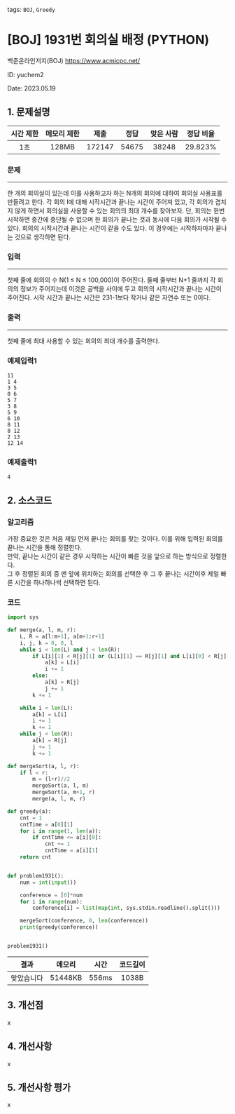 tags: `BOJ`, `Greedy`
# [BOJ] 1931번 회의실 배정 (PYTHON)
백준온라인저지(BOJ) https://www.acmicpc.net/

ID: yuchem2

Date: 2023.05.19
## 1. 문제설명
| 시간 제한 | 메모리 제한 | 제출  | 정답 | 맞은 사람 | 정답 비율 |
| :---: | :---: | :---: | :---: | :---: | :---: |
|  1초  |  128MB  | 172147  | 54675 | 38248 | 29.823% |

### 문제
---
한 개의 회의실이 있는데 이를 사용하고자 하는 N개의 회의에 대하여 회의실 사용표를 만들려고 한다. 각 회의 I에 대해 시작시간과 끝나는 시간이 주어져 있고, 각 회의가 겹치지 않게 하면서 회의실을 사용할 수 있는 회의의 최대 개수를 찾아보자. 단, 회의는 한번 시작하면 중간에 중단될 수 없으며 한 회의가 끝나는 것과 동시에 다음 회의가 시작될 수 있다. 회의의 시작시간과 끝나는 시간이 같을 수도 있다. 이 경우에는 시작하자마자 끝나는 것으로 생각하면 된다.

### 입력
---
첫째 줄에 회의의 수 N(1 ≤ N ≤ 100,000)이 주어진다. 둘째 줄부터 N+1 줄까지 각 회의의 정보가 주어지는데 이것은 공백을 사이에 두고 회의의 시작시간과 끝나는 시간이 주어진다. 시작 시간과 끝나는 시간은 231-1보다 작거나 같은 자연수 또는 0이다.
### 출력
---
첫째 줄에 최대 사용할 수 있는 회의의 최대 개수를 출력한다.

### 예제입력1
```
11
1 4
3 5
0 6
5 7
3 8
5 9
6 10
8 11
8 12
2 13
12 14
```
### 예제출력1
```
4
```
## 2. 소스코드

### 알고리즘
가장 중요한 것은 처음 제일 먼저 끝나는 회의를 찾는 것이다. 이를 위해 입력된 회의를 끝나는 시간을 통해 정렬한다.  
만약, 끝나는 시간이 같은 경우 시작하는 시간이 빠른 것을 앞으로 하는 방식으로 정렬한다.  
그 후 정렬된 회의 중 맨 앞에 위치하는 회의를 선택한 후 그 후 끝나는 시간이후 제일 빠른 시간을 하나하나씩 선택하면 된다.
### 코드
```Python
import sys

def merge(a, l, m, r):
    L, R = a[l:m+1], a[m+1:r+1]
    i, j, k = 0, 0, l
    while i < len(L) and j < len(R):
        if L[i][1] < R[j][1] or (L[i][1] == R[j][1] and L[i][0] < R[j][0]):
            a[k] = L[i]
            i += 1
        else:
            a[k] = R[j]
            j += 1
        k += 1

    while i < len(L):
        a[k] = L[i]
        i += 1
        k += 1
    while j < len(R):
        a[k] = R[j]
        j += 1
        k += 1

def mergeSort(a, l, r):
    if l < r:
        m = (l+r)//2
        mergeSort(a, l, m)
        mergeSort(a, m+1, r)
        merge(a, l, m, r)

def greedy(a):
    cnt = 1
    cntTime = a[0][1]
    for i in range(1, len(a)):
        if cntTime <= a[i][0]:
            cnt += 1
            cntTime = a[i][1]
    return cnt


def problem1931():
    num = int(input())

    conference = [0]*num
    for i in range(num):
        conference[i] = list(map(int, sys.stdin.readline().split()))

    mergeSort(conference, 0, len(conference))
    print(greedy(conference))


problem1931()
```

| 결과 | 메모리 | 시간 | 코드길이 |
|:---:|:-----: | :---: | :----: |
| 맞았습니다 | 51448KB | 556ms | 1038B |

## 3. 개선점
x
## 4. 개선사항
x
## 5. 개선사항 평가
x
